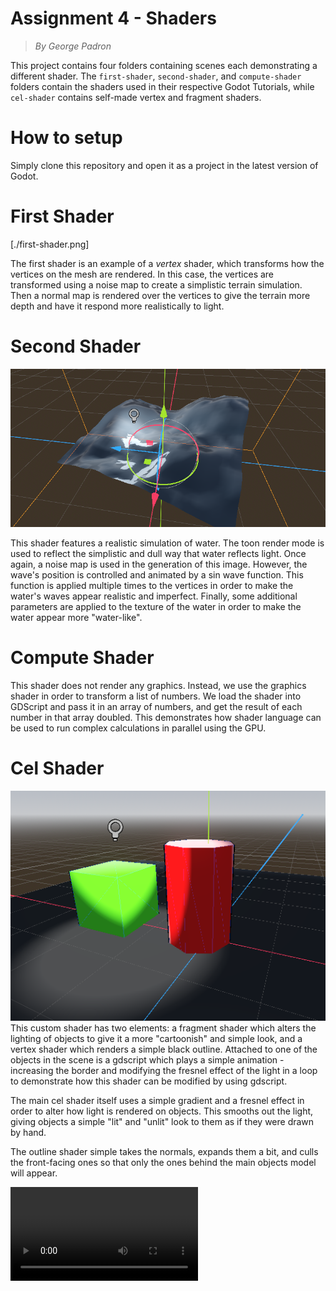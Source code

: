 # Assignment 4 - Shaders
> *By George Padron*

This project contains four folders containing scenes each demonstrating a different shader. The `first-shader`, `second-shader`, and `compute-shader` folders contain the shaders used in their respective Godot Tutorials, while `cel-shader` contains self-made vertex and fragment shaders. 

# How to setup
Simply clone this repository and open it as a project in the latest version of Godot. 
# First Shader
[./first-shader.png]

The first shader is an example of a *vertex* shader, which transforms how the vertices on the mesh are rendered. In this case, the vertices are transformed using a noise map to create a simplistic terrain simulation. Then a normal map is rendered over the vertices to give the terrain more depth and have it respond more realistically to light. 
# Second Shader
![Second Shader](second-shader.png)

This shader features a realistic simulation of water. The toon render mode is used to reflect the simplistic and dull way that water reflects light. Once again, a noise map is used in the generation of this image. However, the wave's position is controlled and animated by a sin wave function. This function is applied multiple times to the vertices in order to make the water's waves appear realistic and imperfect. Finally, some additional parameters are applied to the texture of the water in order to make the water appear more "water-like". 

# Compute Shader

This shader does not render any graphics. Instead, we use the graphics shader in order to transform a list of numbers. We load the shader into GDScript and pass it in an array of numbers, and get the result of each number in that array doubled. This demonstrates how shader language can be used to run complex calculations in parallel using the GPU. 

# Cel Shader
![Cel Shader](cel-shader.png)
This custom shader has two elements: a fragment shader which alters the lighting of objects to give it a more "cartoonish" and simple look, and a vertex shader which renders a simple black outline. Attached to one of the objects in the scene is a gdscript which plays a simple animation - increasing the border and modifying the fresnel effect of the light in a loop to demonstrate how this shader can be modified by using gdscript. 

The main cel shader itself uses a simple gradient and a fresnel effect in order to alter how light is rendered on objects. This smooths out the light, giving objects a simple "lit" and "unlit" look to them as if they were drawn by hand. 

The outline shader simple takes the normals, expands them a bit, and culls the front-facing ones so that only the ones behind the main objects model will appear. 

![Video Demonstration](video.webm)
